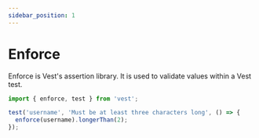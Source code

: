 ```yaml
---
sidebar_position: 1
---
```


# Enforce

Enforce is Vest's assertion library. It is used to validate values within a Vest test.

```js
import { enforce, test } from 'vest';

test('username', 'Must be at least three characters long', () => {
  enforce(username).longerThan(2);
});
```

